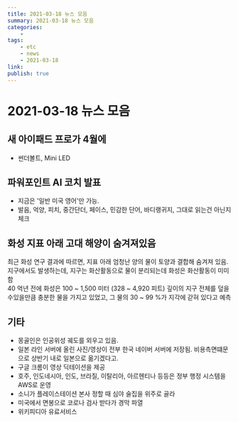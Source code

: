 ```yaml
---
title: 2021-03-18 뉴스 모음
summary: 2021-03-18 뉴스 모음
categories:
    - 
tags:
    - etc
    - news
    - 2021-03-18
link: 
publish: true
---
```


# 2021-03-18 뉴스 모음

## 새 아이패드 프로가 4월에

- 썬더볼트, Mini LED

## 파워포인트 AI 코치 발표

- 지금은 '일반 미국 영어'만 가능.
- 발음, 억양, 피치, 중간단더, 페이스, 민감한 단어, 바디랭귀지, 그대로 읽는건 아닌지 체크

## 화성 지표 아래 고대 해양이 숨겨져있음

최근 화성 연구 결과에 따르면, 지표 아래 엄청난 양의 물이 토양과 결합해 숨겨져 있음. 지구에서도 발생하는데, 지구는 화산활동으로 물이 분리되는데 화성은 화산활동이 미미함  
40 억년 전에 화성은 100 ~ 1,500 미터 (328 ~ 4,920 피트) 깊이의 지구 전체를 덮을 수있을만큼 충분한 물을 가지고 있었고, 그 물의 30 ~ 99 %가 지각에 갇혀 있다고 예측

## 기타

- 몽골인은 인공위성 궤도를 외우고 있음.
- 일본 라인 서버에 올린 사진/영상이 전부 한국 네이버 서버에 저장됨. 비용측면떄문으로 상반기 내로 일본으로 옮기겠다고.
- 구글 크롬이 영상 딕테이션을 제공
- 호주, 인도네시아, 인도, 브라질, 이탈리아, 아르헨티나 등등은 정부 행정 시스템을 AWS로 운영
- 소니가 플레이스테이션 본사 정할 때 심야 술집을 위주로 골라
- 미국에서 면봉으로 코로나 검사 받다가 경막 파열
- 위키피디아 유료서비스
